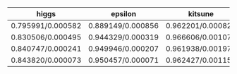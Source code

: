 | higgs | epsilon | kitsune | criteo | bosch | year | yahoo | msltr |
|-------|-------|-------|-------|-------|-------|-------|-------|
|  0.795991/0.000582 | 0.889149/0.000856 | 0.962201/0.000820 | 0.779906/0.000323 | 0.686617/0.000405 | 9.429014/0.017197 | 0.765103/0.000918 | 0.455118/0.006284 |
|  0.830506/0.000495 | 0.944329/0.000319 | 0.966606/0.001074 | 0.782732/0.000210 | 0.688899/0.000285 | 9.062854/0.014744 | 0.772364/0.000822 | 0.476806/0.001622 |
|  0.840747/0.000241 | 0.949946/0.000207 | 0.961938/0.001970 | 0.795803/0.000099 | 0.691469/0.000432 | 8.968694/0.005092 | 0.777347/0.000969 | 0.487350/0.003022 |
|  0.843820/0.000073 | 0.950457/0.000071 | 0.962427/0.001150 | 0.802438/0.000083 | 0.698954/0.000541 | 8.952418/0.003649 | 0.784333/0.000612 | 0.494828/0.001543 |
